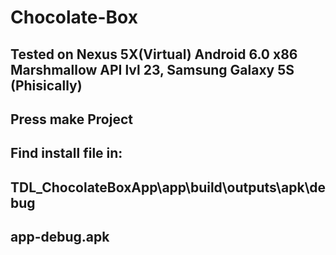# Chocolate-Box

## Tested on Nexus 5X(Virtual) Android 6.0 x86 Marshmallow API lvl 23, Samsung Galaxy 5S (Phisically)

## Press make Project
## Find install file in:
## TDL_ChocolateBoxApp\app\build\outputs\apk\debug
## app-debug.apk
